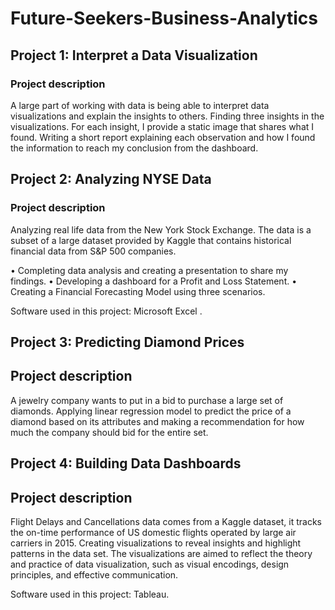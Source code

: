 # Future-Seekers-Business-Analytics



## Project 1: Interpret a Data Visualization

### Project description

A large part of working with data is being able to interpret data visualizations and explain the insights to others. Finding three insights in the visualizations. For each insight, I provide a static image that shares what I found. Writing a short report explaining each observation and how I found the information to reach my conclusion from the dashboard.



## Project 2: Analyzing NYSE Data

### Project description

Analyzing real life data from the New York Stock Exchange. The data is a subset of a large dataset provided by Kaggle that contains historical financial data from S&P 500 companies.

•	Completing data analysis and creating a presentation to share my findings.
•	Developing a dashboard for a Profit and Loss Statement.
•	Creating a Financial Forecasting Model using three scenarios.

Software used in this project: Microsoft Excel .



## Project 3: Predicting Diamond Prices

## Project description

A jewelry company wants to put in a bid to purchase a large set of diamonds. Applying linear regression model to predict the price of a diamond based on its attributes and making a recommendation for how much the company should bid for the entire set.



## Project 4: Building Data Dashboards

## Project description

Flight Delays and Cancellations data comes from a Kaggle dataset, it tracks the on-time performance of US domestic flights operated by large air carriers in 2015. Creating visualizations to reveal insights and highlight patterns in the data set. The visualizations are aimed to reflect the theory and practice of data visualization, such as visual encodings, design principles, and effective communication.

Software used in this project: Tableau.
